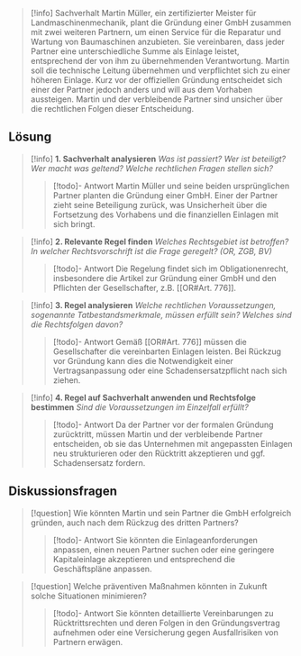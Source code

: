 >[!info] Sachverhalt
>Martin Müller, ein zertifizierter Meister für Landmaschinenmechanik, plant die Gründung einer GmbH zusammen mit zwei weiteren Partnern, um einen Service für die Reparatur und Wartung von Baumaschinen anzubieten. Sie vereinbaren, dass jeder Partner eine unterschiedliche Summe als Einlage leistet, entsprechend der von ihm zu übernehmenden Verantwortung. Martin soll die technische Leitung übernehmen und verpflichtet sich zu einer höheren Einlage. Kurz vor der offiziellen Gründung entscheidet sich einer der Partner jedoch anders und will aus dem Vorhaben aussteigen. Martin und der verbleibende Partner sind unsicher über die rechtlichen Folgen dieser Entscheidung.

## Lösung
>[!info] **1. Sachverhalt analysieren**
>_Was ist passiert? Wer ist beteiligt? Wer macht was geltend? Welche rechtlichen Fragen stellen sich?_ 
>>[!todo]- Antwort
>>Martin Müller und seine beiden ursprünglichen Partner planten die Gründung einer GmbH. Einer der Partner zieht seine Beteiligung zurück, was Unsicherheit über die Fortsetzung des Vorhabens und die finanziellen Einlagen mit sich bringt.

>[!info] **2. Relevante Regel finden**
>_Welches Rechtsgebiet ist betroffen? In welcher Rechtsvorschrift ist die Frage geregelt? (OR, ZGB, BV)_
>>[!todo]- Antwort
>>Die Regelung findet sich im Obligationenrecht, insbesondere die Artikel zur Gründung einer GmbH und den Pflichten der Gesellschafter, z.B. [[OR#Art. 776]].

>[!info] **3. Regel analysieren**
>_Welche rechtlichen Voraussetzungen, sogenannte Tatbestandsmerkmale, müssen erfüllt sein? Welches sind die Rechtsfolgen davon?_
>>[!todo]- Antwort
>>Gemäß [[OR#Art. 776]] müssen die Gesellschafter die vereinbarten Einlagen leisten. Bei Rückzug vor Gründung kann dies die Notwendigkeit einer Vertragsanpassung oder eine Schadensersatzpflicht nach sich ziehen.

>[!info] **4. Regel auf Sachverhalt anwenden und Rechtsfolge bestimmen**
>_Sind die Voraussetzungen im Einzelfall erfüllt?_
>>[!todo]- Antwort
>>Da der Partner vor der formalen Gründung zurücktritt, müssen Martin und der verbleibende Partner entscheiden, ob sie das Unternehmen mit angepassten Einlagen neu strukturieren oder den Rücktritt akzeptieren und ggf. Schadensersatz fordern.

## Diskussionsfragen
>[!question] Wie könnten Martin und sein Partner die GmbH erfolgreich gründen, auch nach dem Rückzug des dritten Partners?
>>[!todo]- Antwort
>>Sie könnten die Einlageanforderungen anpassen, einen neuen Partner suchen oder eine geringere Kapitaleinlage akzeptieren und entsprechend die Geschäftspläne anpassen.

>[!question] Welche präventiven Maßnahmen könnten in Zukunft solche Situationen minimieren?
>>[!todo]- Antwort
>>Sie könnten detaillierte Vereinbarungen zu Rücktrittsrechten und deren Folgen in den Gründungsvertrag aufnehmen oder eine Versicherung gegen Ausfallrisiken von Partnern erwägen.